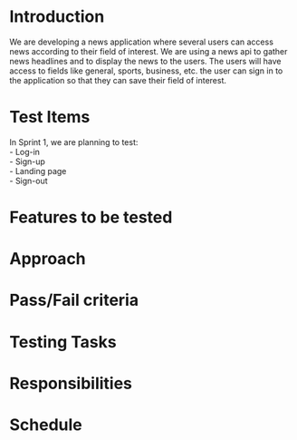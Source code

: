 <h1>Introduction</h1>
We are developing a news application where several users can access news according to their field of interest. We are using a news api to gather news headlines and to display the news to the users. The users will have access to fields like general, sports, business, etc. the user can sign in to the application so that they can save their field of interest.
<h1>Test Items</h1>
In Sprint 1, we are planning to test:<br>
- Log-in<br>
- Sign-up<br>
- Landing page<br>
- Sign-out<br>
<h1>Features to be tested</h1>
<h1>Approach</h1>
<h1>Pass/Fail criteria</h1>
<h1>Testing Tasks</h1>
<h1>Responsibilities</h1>
<h1>Schedule</h1>
